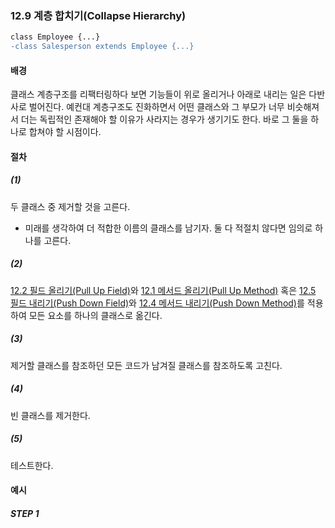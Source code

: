 ### 12.9 계층 합치기(Collapse Hierarchy)
``` diff
class Employee {...}
-class Salesperson extends Employee {...}
```

#### 배경
클래스 계층구조를 리팩터링하다 보면 기능들이 위로 올리거나 아래로 내리는 일은 다반사로 벌어진다. 예컨대 계층구조도 진화하면서 어떤 클래스와 그 부모가 너무 비슷해져서 더는 독립적인 존재해야 할 이유가 사라지는 경우가 생기기도 한다. 바로 그 둘을 하나로 합쳐야 할 시점이다.
#### 절차
##### (1)
두 클래스 중 제거할 것을 고른다.
- 미래를 생각하여 더 적합한 이름의 클래스를 남기자. 둘 다 적절치 않다면 임의로 하나를 고른다.
##### (2)
[12.2 필드 올리기(Pull Up Field)](https://github.com/wonder13662/refactoring-v2/blob/writing/chapter12/12-2.md)와 [12.1 메서드 올리기(Pull Up Method)](https://github.com/wonder13662/refactoring-v2/blob/writing/chapter12/12-1.md) 혹은 [12.5 필드 내리기(Push Down Field)](https://github.com/wonder13662/refactoring-v2/blob/writing/chapter12/12-5.md)와 [12.4 메서드 내리기(Push Down Method)](https://github.com/wonder13662/refactoring-v2/blob/writing/chapter12/12-4.md)를 적용하여 모든 요소를 하나의 클래스로 옮긴다.
##### (3)
제거할 클래스를 참조하던 모든 코드가 남겨질 클래스를 참조하도록 고친다.
##### (4)
빈 클래스를 제거한다.
##### (5)
테스트한다.
#### 예시

##### STEP 1
